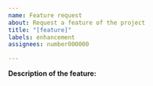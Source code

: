 ```yaml
---
name: Feature request
about: Request a feature of the project
title: "[feature]"
labels: enhancement
assignees: number000000

---
```


**Description of the feature:**
